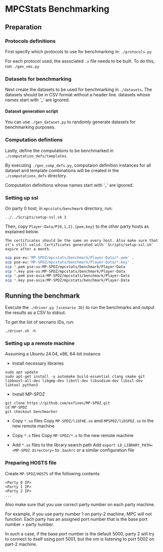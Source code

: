 # MPCStats Benchmarking

## Preparation

### Protocols definitions
First specify which protocols to use for benchmarking in:
`./protocols.py`

For each protocol used, the associated `.x` file needs to be built. To do this, run `./gen_vms.py`

### Datasets for benchmarking
Next create the datasets to be used for benchmarking in `./datasets`.
The datasets should be in CSV format without a header line.
datasets whose names start with '_' are ignored.

#### Dataset generation script
You can use `./gen_dataset.py` to randomly generate datasets for benchmarking purposes.

### Computation defintions
Lastly, define the computations to be benchmarked in `./computation_defs/templates`.

By executing `./gen_comp_defs.py`, computaion definition instances for all dataset and template combinations will be created in the `./computations_defs` directory.

Computation definitions whose names start with '_' are ignored.

### Setting up ssl
On party 0 host, in `mpcstats/benchmark` directory, run:

```
../../Scripts/setup-ssl.sh 3
```

Then, copy `Player-Data/P{0,1,2}.{pem,key}` to the other party hosts as explained below.

```
The certificates should be the same on every host. Also make sure that it's still valid. Certificates generated with `Scripts/setup-ssl.sh` expire after a month.
```

```bash
scp pse-eu:'MP-SPDZ/mpcstats/benchmark/Player-Data/*.pem' .
scp pse-eu:'MP-SPDZ/mpcstats/benchmark/Player-Data/*.key' .
scp *.pem pse-us:MP-SPDZ/mpcstats/benchmark/Player-Data
scp *.key pse-us:MP-SPDZ/mpcstats/benchmark/Player-Data
scp *.pem pse-asia:MP-SPDZ/mpcstats/benchmark/Player-Data
scp *.key pse-asia:MP-SPDZ/mpcstats/benchmark/Player-Data
```

## Running the benchmark
Execute the `./driver.py [scenario ID]` to run the benchmarks and output the results as a CSV to stdout.

To get the list of secnario IDs, run:

```
./driver.sh -h
```

### Setting up a remote machine
Assuming a Ubuntu 24.04, x86, 64-bit instance

- Install necessary libraries
```
sudo apt update
sudo apt-get install -y automake build-essential clang cmake git libboost-all-dev libgmp-dev libntl-dev libsodium-dev libssl-dev libtool python3
```

- Install MP-SPDZ
```
git clone https://github.com/exfinen/MP-SPDZ.git
cd MP-SPDZ
git checkout benchmarker
```

- Copy `*.so` files
Copy `MP-SPDZ/libFHE.so` amd `MPSPDZ/libSPDZ.so` to the new remote machine

- Copy `*.x` files
Copy `MP-SPDZ/*.x` to the new remote machine

- Add `*.so` files to the library search path
Add `export LD_LIBRARY_PATH=<MP-SPDZ directory>` to `.bashrc` or a similar configuration file

### Preparing HOSTS file
Create `MP-SPDZ/HOSTS` of the following contents:

```
<Party 0 IP>
<Party 1 IP>
<Party 2 IP>
...
```

Also make sure that you use correct party number on each party machine.

For example, if you use party number 1 on party-2 machine, MPC will not function. Each party has an assigned port number that is the base port number + party number.

In such a case, if the base port number is the default 5000, party 2 will try to connect to itself using port 5001, but the vm is listening to port 5002 on part-2 machine.

